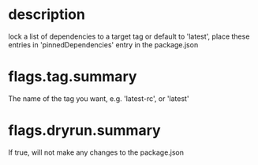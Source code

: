 # description

lock a list of dependencies to a target tag or default to 'latest', place these entries in 'pinnedDependencies' entry in the package.json

# flags.tag.summary

The name of the tag you want, e.g. 'latest-rc', or 'latest'

# flags.dryrun.summary

If true, will not make any changes to the package.json
